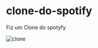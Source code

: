 # clone-do-spotify

Fiz um Clone do spotyfy

![clone](https://user-images.githubusercontent.com/99421370/201502646-7b2d2fc6-9d3a-4267-b727-5e6a76bdc96d.PNG)
